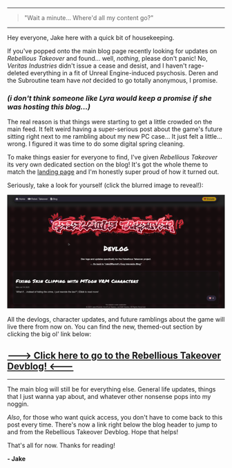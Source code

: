 

---

> "Wait a minute... Where'd all my content go?"

---

Hey everyone, Jake here with a quick bit of housekeeping.

If you've popped onto the main blog page recently looking for updates on *Rebellious Takeover* and found... well, *nothing*, please don't panic! No, *Veritas Industries* didn't issue a cease and desist, and I haven't rage-deleted everything in a fit of Unreal Engine-induced psychosis. Deren and the Subroutine team have *not* decided to go totally anonymous, I promise.

### *(i don't think someone like Lyra would keep a promise if she was hosting this blog...)*

The real reason is that things were starting to get a little crowded on the main feed. It felt weird having a super-serious post about the game's future sitting right next to me rambling about my new PC case... It just felt a little... wrong. I figured it was time to do some digital spring cleaning.

To make things easier for everyone to find, I've given *Rebellious Takeover* its very own dedicated section on the blog! It's got the whole theme to match the [landing page](rebellioustakeover.html) and I'm honestly super proud of how it turned out.

Seriously, take a look for yourself (click the blurred image to reveal!):

![A screenshot of the new Rebellious Takeover Devblog page.](/Images/rebTakeover/newRebTakeoverSubBlog.png#spoiler)

All the devlogs, character updates, and future ramblings about the game will live there from now on. You can find the new, themed-out section by clicking the big ol' link below:

## [---> Click here to go to the Rebellious Takeover Devblog! <---](blog.html#/rebellioustakeover)

---

The main blog will still be for everything else. General life updates, things that I just wanna yap about, and whatever other nonsense pops into my noggin.

*Also*, for those who want quick access, you don't have to come back to this post every time. There's now a link right below the blog header to jump to and from the Rebellious Takeover Devblog. Hope that helps!

That's all for now. Thanks for reading!

**- Jake**